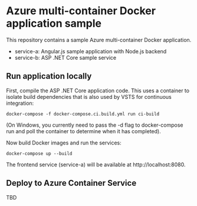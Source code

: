 # Azure multi-container Docker application sample
This repository contains a sample Azure multi-container Docker application.

* service-a: Angular.js sample application with Node.js backend 
* service-b: ASP .NET Core sample service

## Run application locally
First, compile the ASP .NET Core application code. This uses a container to isolate build dependencies that is also used by VSTS for continuous integration:

```
docker-compose -f docker-compose.ci.build.yml run ci-build
```

(On Windows, you currently need to pass the -d flag to docker-compose run and poll the container to determine when it has completed).

Now build Docker images and run the services:

```
docker-compose up --build
```

The frontend service (service-a) will be available at http://localhost:8080.

## Deploy to Azure Container Service
TBD
